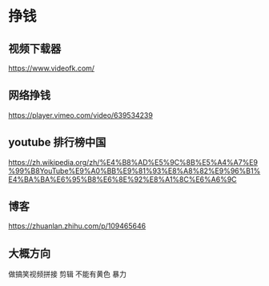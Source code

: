 # 挣钱

## 视频下载器
https://www.videofk.com/

## 网络挣钱 
https://player.vimeo.com/video/639534239


## youtube 排行榜中国
https://zh.wikipedia.org/zh/%E4%B8%AD%E5%9C%8B%E5%A4%A7%E9%99%B8YouTube%E9%A0%BB%E9%81%93%E8%A8%82%E9%96%B1%E4%BA%BA%E6%95%B8%E6%8E%92%E8%A1%8C%E6%A6%9C

## 博客
https://zhuanlan.zhihu.com/p/109465646

## 大概方向
做搞笑视频拼接 剪辑 不能有黄色 暴力